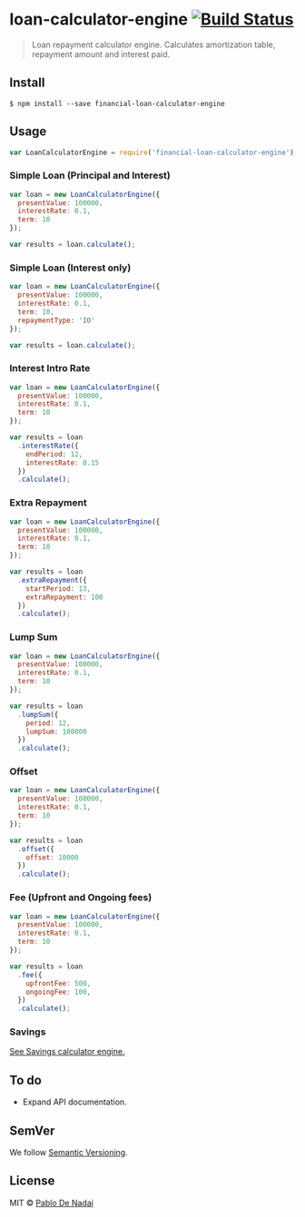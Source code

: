 # loan-calculator-engine [![Build Status](https://travis-ci.org/financial-calcs/loan-calculator-engine.svg?branch=master)](https://travis-ci.org/financial-calcs/loan-calculator-engine)

> Loan repayment calculator engine. Calculates amortization table, repayment amount and interest paid.

## Install

```
$ npm install --save financial-loan-calculator-engine
```

## Usage

```javascript
var LoanCalculatorEngine = require('financial-loan-calculator-engine');
```

### Simple Loan (Principal and Interest)

```javascript
var loan = new LoanCalculatorEngine({
  presentValue: 100000,
  interestRate: 0.1,
  term: 10
});

var results = loan.calculate();
```

### Simple Loan (Interest only)

```javascript
var loan = new LoanCalculatorEngine({
  presentValue: 100000,
  interestRate: 0.1,
  term: 10,
  repaymentType: 'IO'
});

var results = loan.calculate();
```

### Interest Intro Rate

```javascript
var loan = new LoanCalculatorEngine({
  presentValue: 100000,
  interestRate: 0.1,
  term: 10
});

var results = loan
  .interestRate({
    endPeriod: 12,
    interestRate: 0.15
  })
  .calculate(); 
```

### Extra Repayment

```javascript
var loan = new LoanCalculatorEngine({
  presentValue: 100000,
  interestRate: 0.1,
  term: 10
});

var results = loan
  .extraRepayment({
    startPeriod: 13,
    extraRepayment: 100
  })
  .calculate();
```

### Lump Sum

```javascript
var loan = new LoanCalculatorEngine({
  presentValue: 100000,
  interestRate: 0.1,
  term: 10
});

var results = loan
  .lumpSum({
    period: 12,
    lumpSum: 100000
  })
  .calculate();
```

### Offset

```javascript
var loan = new LoanCalculatorEngine({
  presentValue: 100000,
  interestRate: 0.1,
  term: 10
});

var results = loan
  .offset({
    offset: 10000
  })
  .calculate();
```

### Fee (Upfront and Ongoing fees)

```javascript
var loan = new LoanCalculatorEngine({
  presentValue: 100000,
  interestRate: 0.1,
  term: 10
});

var results = loan
  .fee({
    upfrontFee: 500,
    ongoingFee: 100,
  })
  .calculate();
```

### Savings
[See Savings calculator engine.](https://github.com/financial-calcs/savings-calculator-engine)


## To do

- Expand API documentation.

## SemVer

We follow [Semantic Versioning](http://semver.org/).

## License

MIT © [Pablo De Nadai](http://pablodenadai.com)
